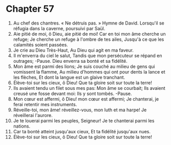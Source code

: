 # Chapter 57

1. Au chef des chantres. « Ne détruis pas. » Hymne de David. Lorsqu'il se réfugia dans la caverne, poursuivi par Saül.
2. Aie pitié de moi, ô Dieu, aie pitié de moi! Car en toi mon âme cherche un refuge; Je cherche un refuge à l'ombre de tes ailes, Jusqu'à ce que les calamités soient passées.
3. Je crie au Dieu Très-Haut, Au Dieu qui agit en ma faveur.
4. Il m'enverra du ciel le salut, Tandis que mon persécuteur se répand en outrages; -Pause. Dieu enverra sa bonté et sa fidélité.
5. Mon âme est parmi des lions; Je suis couché au milieu de gens qui vomissent la flamme, Au milieu d'hommes qui ont pour dents la lance et les flèches, Et dont la langue est un glaive tranchant.
6. Élève-toi sur les cieux, ô Dieu! Que ta gloire soit sur toute la terre!
7. Ils avaient tendu un filet sous mes pas: Mon âme se courbait; Ils avaient creusé une fosse devant moi: Ils y sont tombés. -Pause.
8. Mon cœur est affermi, ô Dieu! mon cœur est affermi; Je chanterai, je ferai retentir mes instruments.
9. Réveille-toi, mon âme! réveillez-vous, mon luth et ma harpe! Je réveillerai l'aurore.
10. Je te louerai parmi les peuples, Seigneur! Je te chanterai parmi les nations.
11. Car ta bonté atteint jusqu'aux cieux, Et ta fidélité jusqu'aux nues.
12. Élève-toi sur les cieux, ô Dieu! Que ta gloire soit sur toute la terre!

